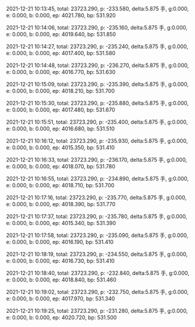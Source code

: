 2021-12-21 10:13:45, total: 23723.290, p: -233.580, delta:5.875 手, g:0.000, e: 0.000, b: 0.000, ep: 4021.780, bp: 531.920

2021-12-21 10:14:06, total: 23723.290, p: -235.160, delta:5.875 手, g:0.000, e: 0.000, b: 0.000, ep: 4019.640, bp: 531.850

2021-12-21 10:14:27, total: 23723.290, p: -235.240, delta:5.875 手, g:0.000, e: 0.000, b: 0.000, ep: 4017.400, bp: 531.580

2021-12-21 10:14:48, total: 23723.290, p: -236.270, delta:5.875 手, g:0.000, e: 0.000, b: 0.000, ep: 4016.770, bp: 531.630

2021-12-21 10:15:09, total: 23723.290, p: -235.390, delta:5.875 手, g:0.000, e: 0.000, b: 0.000, ep: 4018.210, bp: 531.700

2021-12-21 10:15:30, total: 23723.290, p: -235.880, delta:5.875 手, g:0.000, e: 0.000, b: 0.000, ep: 4017.480, bp: 531.670

2021-12-21 10:15:51, total: 23723.290, p: -235.400, delta:5.875 手, g:0.000, e: 0.000, b: 0.000, ep: 4016.680, bp: 531.510

2021-12-21 10:16:12, total: 23723.290, p: -235.930, delta:5.875 手, g:0.000, e: 0.000, b: 0.000, ep: 4015.350, bp: 531.410

2021-12-21 10:16:33, total: 23723.290, p: -236.170, delta:5.875 手, g:0.000, e: 0.000, b: 0.000, ep: 4018.070, bp: 531.780

2021-12-21 10:16:55, total: 23723.290, p: -234.890, delta:5.875 手, g:0.000, e: 0.000, b: 0.000, ep: 4018.710, bp: 531.700

2021-12-21 10:17:16, total: 23723.290, p: -235.770, delta:5.875 手, g:0.000, e: 0.000, b: 0.000, ep: 4018.390, bp: 531.770

2021-12-21 10:17:37, total: 23723.290, p: -235.780, delta:5.875 手, g:0.000, e: 0.000, b: 0.000, ep: 4015.340, bp: 531.390

2021-12-21 10:17:58, total: 23723.290, p: -235.090, delta:5.875 手, g:0.000, e: 0.000, b: 0.000, ep: 4016.190, bp: 531.410

2021-12-21 10:18:19, total: 23723.290, p: -234.550, delta:5.875 手, g:0.000, e: 0.000, b: 0.000, ep: 4016.730, bp: 531.410

2021-12-21 10:18:40, total: 23723.290, p: -232.840, delta:5.875 手, g:0.000, e: 0.000, b: 0.000, ep: 4018.840, bp: 531.460

2021-12-21 10:19:02, total: 23723.290, p: -232.750, delta:5.875 手, g:0.000, e: 0.000, b: 0.000, ep: 4017.970, bp: 531.340

2021-12-21 10:19:25, total: 23723.290, p: -231.280, delta:5.875 手, g:0.000, e: 0.000, b: 0.000, ep: 4020.720, bp: 531.500